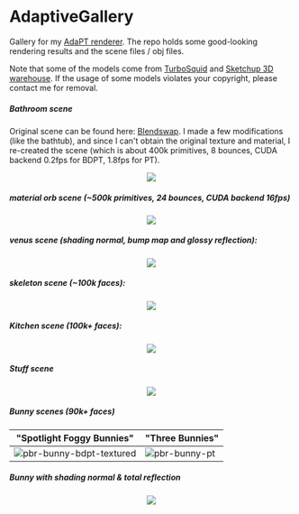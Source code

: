 # AdaptiveGallery
Gallery for my [AdaPT renderer](https://github.com/Enigmatisms/AdaPT). The repo holds some good-looking rendering results and the scene files / obj files.

Note that some of the models come from [TurboSquid](https://www.turbosquid.com/) and [Sketchup 3D warehouse](https://3dwarehouse.sketchup.com/). If the usage of some models violates your copyright, please contact me for removal.

##### Bathroom scene

Original scene can be found here: [Blendswap](http://www.blendswap.com/blends/view/73937). I made a few modifications (like the bathtub), and since I can't obtain the original texture and material, I re-created the scene (which is about 400k primitives, 8 bounces, CUDA backend 0.2fps for BDPT, 1.8fps for PT).

<p align="center"><img src="https://github.com/Enigmatisms/AdaptiveGallery/assets/46109954/8515ab2f-d008-44db-812e-6c99786bb602"/></p>

##### material orb scene (~500k primitives, 24 bounces, CUDA backend 16fps)

<p align="center"><img src="https://github.com/Enigmatisms/AdaPT/assets/46109954/79754d30-1ce6-4ab2-a382-42010ed7c5b5"/></p>

##### venus scene (shading normal, bump map and glossy reflection):

<p align="center"><img src="https://github.com/Enigmatisms/AdaptiveGallery/assets/46109954/e1cf7fa0-6788-4539-8c62-56f1aedd818a"/></p>

##### skeleton scene (~100k faces):

<p align="center"><img src="https://github.com/Enigmatisms/AdaptiveGallery/assets/46109954/be8a9307-4dd6-43d8-a52e-eac666223203"/></p>

##### Kitchen scene (100k+ faces):

<p align="center"><img src="https://github.com/Enigmatisms/AdaPT/assets/46109954/4c891d25-70ce-4239-9c48-ddf72c72ad4d"/></p>

##### Stuff scene

<p align="center"><img src="https://github.com/Enigmatisms/AdaPT/assets/46109954/d91b93e4-3084-419d-a310-a5dbb11d77ea"/></p>

##### Bunny scenes (90k+ faces)

| "Spotlight Foggy Bunnies" | "Three Bunnies" |
| ------------------------- | --------------- |
|  ![pbr-bunny-bdpt-textured](https://github.com/Enigmatisms/AdaPT/assets/46109954/07f0b226-f94b-4862-8c8e-a9511b5eceeb)            |      ![pbr-bunny-pt](https://github.com/Enigmatisms/AdaPT/assets/46109954/6caee802-8933-4c96-8ca4-281065fe5cfe)           |

##### Bunny with shading normal & total reflection

<p align="center"><img src="https://github.com/Enigmatisms/AdaptiveGallery/assets/46109954/1a850733-0833-4e44-aa0e-31a49ff815fb"/></p>

